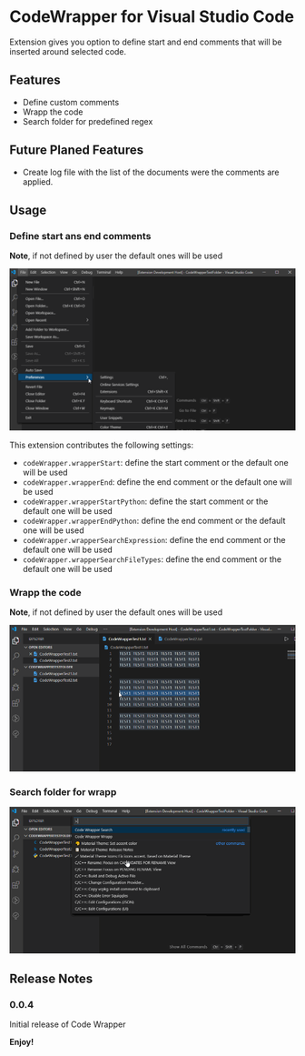 # CodeWrapper for Visual Studio Code

Extension gives you option to define start and end comments that will be inserted around selected code.

## Features

* Define custom comments
* Wrapp the code
* Search folder for predefined regex

## Future Planed Features

* Create log file with the list of the documents were the comments are applied.

## Usage
### Define start ans end comments
**Note**, if not defined by user the default ones will be used

![Image of settings](gifs/Settings.gif)

This extension contributes the following settings:

* `codeWrapper.wrapperStart`: define the start comment or the default one will be used
* `codeWrapper.wrapperEnd`: define the end comment or the default one will be used
* `codeWrapper.wrapperStartPython`: define the start comment or the default one will be used
* `codeWrapper.wrapperEndPython`: define the end comment or the default one will be used
* `codeWrapper.wrapperSearchExpression`: define the end comment or the default one will be used
* `codeWrapper.wrapperSearchFileTypes`: define the end comment or the default one will be used

### Wrapp the code
**Note**, if not defined by user the default ones will be used

![Image of wrapp](gifs/Wrapp.gif)

### Search folder for wrapp

![Image of search](gifs/Search.gif)

## Release Notes

### 0.0.4

Initial release of Code Wrapper

**Enjoy!**
